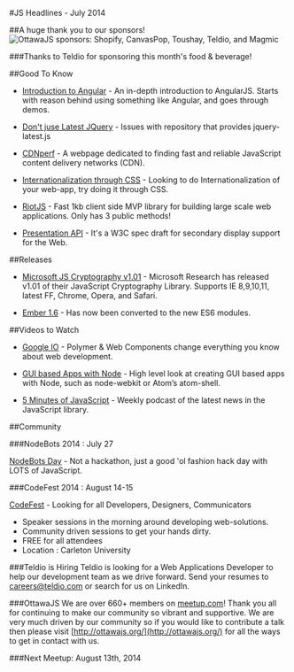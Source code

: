 #JS Headlines - July 2014

##A huge thank you to our sponsors!
![OttawaJS sponsors: Shopify, CanvasPop, Toushay, Teldio, and Magmic](http://ottawajs.org/js.headlines/img/ottawajs_sponsors_v02.png)

###Thanks to Teldio for sponsoring this month's food & beverage!

##Good To Know

- [Introduction to Angular](http://www.ng-newsletter.com/posts/how-to-learn-angular.html) - An in-depth introduction to AngularJS. Starts with reason behind using something like Angular, and goes through demos.

- [Don't juse Latest JQuery](http://blog.jquery.com/2014/07/03/dont-use-jquery-latest-js/) - Issues with repository that provides jquery-latest.js 

- [CDNperf](http://www.cdnperf.com/) - A webpage dedicated to finding fast and reliable JavaScript content delivery networks (CDN).

- [Internationalization through CSS](http://www.smashingmagazine.com/2014/06/23/css-driven-internationalization-in-javascript/) - Looking to do Internationalization of your web-app, try doing it through CSS.

- [RiotJS](https://github.com/muut/riotjs) - Fast 1kb client side MVP library for building large scale web applications. Only has 3 public methods!

- [Presentation API](http://html5hub.com/presentation-api-tutorial/?utm_source=html5weekly&utm_medium=email) - It's a W3C spec draft for secondary display support for the Web.

##Releases

- [Microsoft JS Cryptography v1.01](http://research.microsoft.com/en-us/downloads/29f9385d-da4c-479a-b2ea-2a7bb335d727/default.aspx) - Microsoft Research has released v1.01 of their JavaScript Cryptography Library. Supports IE 8,9,10,11, latest FF, Chrome, Opera, and Safari.

- [Ember 1.6](http://emberjs.com/blog/2014/07/07/ember-1-6-0-and-ember-1-7-0-beta-released.html) - Has now been converted to the new ES6 modules.

##Videos to Watch

- [Google IO](https://www.youtube.com/watch?v=8OJ7ih8EE7s) - Polymer & Web Components change everything you know about web development.

- [GUI based Apps with Node](http://vimeo.com/97881078) - High level look at creating GUI based apps with Node, such as node-webkit or Atom’s atom-shell.

- [5 Minutes of JavaScript](http://five-js.envylabs.com/) - Weekly podcast of the latest news in the JavaScript library.

##Community

###NodeBots 2014 : July 27

[NodeBots Day](https://www.eventbrite.com/e/nodebots-day-ottawa-tickets-12071479119?ref=estw) - Not a hackathon, just a good 'ol fashion hack day with LOTS of JavaScript.

###CodeFest 2014 : August 14-15

[CodeFest](http://wet-boew.github.io/codefest/index-en.html) - Looking for all Developers, Designers, Communicators
- Speaker sessions in the morning around developing web-solutions.
- Community driven sessions to get your hands dirty.
- FREE for all attendees
- Location : Carleton University

###Teldio is Hiring
Teldio is looking for a Web Applications Developer to help our development team as we drive forward. Send your resumes to [careers@teldio.com](mailto:careers@teldio.com) or search for us on LinkedIn.

###OttawaJS
We are over 660+ members on [meetup.com](http://www.meetup.com/Ottawa-JavaScript/)! Thank you all for continuing to make our community so vibrant and supportive. We are very much driven by our community so if you would like to contribute a talk then please visit [http://ottawajs.org/](http://ottawajs.org/) for all the ways to get in contact with us.

###Next Meetup: August 13th, 2014
